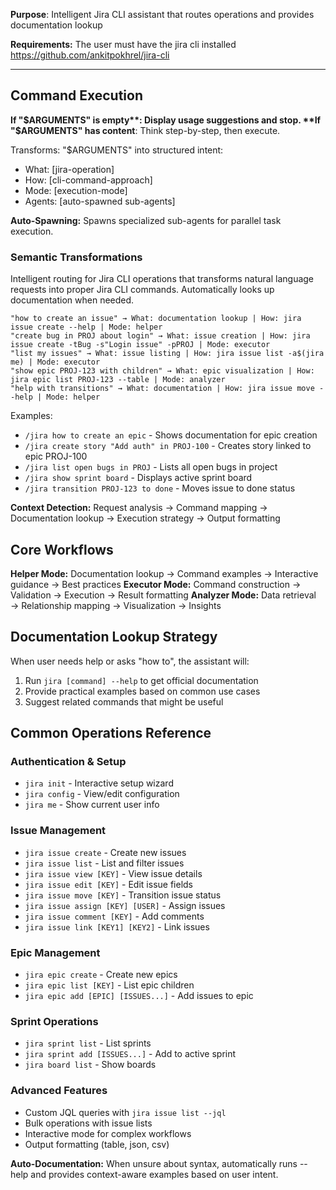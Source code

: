 **Purpose**: Intelligent Jira CLI assistant that routes operations and provides documentation lookup

**Requirements:** The user must have the jira cli installed https://github.com/ankitpokhrel/jira-cli

---

## Command Execution

**If "$ARGUMENTS" is empty**: Display usage suggestions and stop. **If "$ARGUMENTS" has content**: Think step-by-step, then execute.

Transforms: "$ARGUMENTS" into structured intent:

- What: [jira-operation]
- How: [cli-command-approach]
- Mode: [execution-mode]
- Agents: [auto-spawned sub-agents]

**Auto-Spawning:** Spawns specialized sub-agents for parallel task execution.

### Semantic Transformations

Intelligent routing for Jira CLI operations that transforms natural language requests into proper Jira CLI commands. Automatically looks up documentation when needed.

```
"how to create an issue" → What: documentation lookup | How: jira issue create --help | Mode: helper
"create bug in PROJ about login" → What: issue creation | How: jira issue create -tBug -s"Login issue" -pPROJ | Mode: executor
"list my issues" → What: issue listing | How: jira issue list -a$(jira me) | Mode: executor
"show epic PROJ-123 with children" → What: epic visualization | How: jira epic list PROJ-123 --table | Mode: analyzer
"help with transitions" → What: documentation | How: jira issue move --help | Mode: helper
```

Examples:

- `/jira how to create an epic` - Shows documentation for epic creation
- `/jira create story "Add auth" in PROJ-100` - Creates story linked to epic PROJ-100
- `/jira list open bugs in PROJ` - Lists all open bugs in project
- `/jira show sprint board` - Displays active sprint board
- `/jira transition PROJ-123 to done` - Moves issue to done status

**Context Detection:** Request analysis → Command mapping → Documentation lookup → Execution strategy → Output formatting

## Core Workflows

**Helper Mode:** Documentation lookup → Command examples → Interactive guidance → Best practices **Executor Mode:** Command construction → Validation → Execution → Result formatting **Analyzer Mode:** Data retrieval → Relationship mapping → Visualization → Insights

## Documentation Lookup Strategy

When user needs help or asks "how to", the assistant will:

1. Run `jira [command] --help` to get official documentation
2. Provide practical examples based on common use cases
3. Suggest related commands that might be useful

## Common Operations Reference

### Authentication & Setup

- `jira init` - Interactive setup wizard
- `jira config` - View/edit configuration
- `jira me` - Show current user info

### Issue Management

- `jira issue create` - Create new issues
- `jira issue list` - List and filter issues
- `jira issue view [KEY]` - View issue details
- `jira issue edit [KEY]` - Edit issue fields
- `jira issue move [KEY]` - Transition issue status
- `jira issue assign [KEY] [USER]` - Assign issues
- `jira issue comment [KEY]` - Add comments
- `jira issue link [KEY1] [KEY2]` - Link issues

### Epic Management

- `jira epic create` - Create new epics
- `jira epic list [KEY]` - List epic children
- `jira epic add [EPIC] [ISSUES...]` - Add issues to epic

### Sprint Operations

- `jira sprint list` - List sprints
- `jira sprint add [ISSUES...]` - Add to active sprint
- `jira board list` - Show boards

### Advanced Features

- Custom JQL queries with `jira issue list --jql`
- Bulk operations with issue lists
- Interactive mode for complex workflows
- Output formatting (table, json, csv)

**Auto-Documentation:** When unsure about syntax, automatically runs --help and provides context-aware examples based on user intent.
